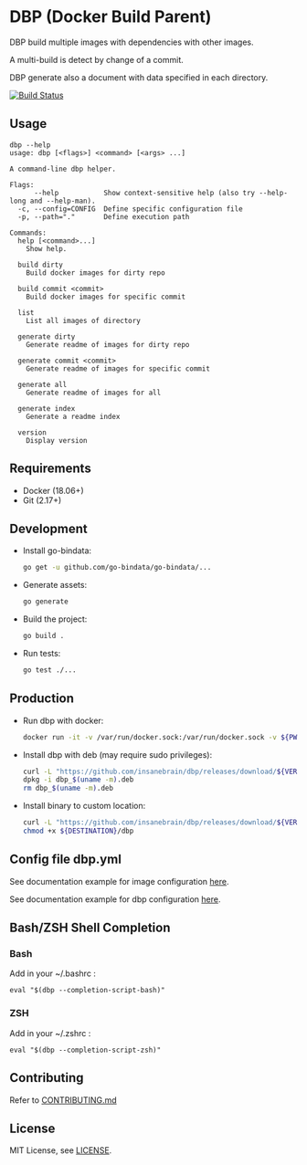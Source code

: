 # DBP (Docker Build Parent)

DBP build multiple images with dependencies with other images.

A multi-build is detect by change of a commit.

DBP generate also a document with data specified in each directory.

[![Build Status](https://travis-ci.com/insanebrain/dbp.svg?branch=master)](https://travis-ci.com/insanebrain/dbp)

## Usage

```help
dbp --help
usage: dbp [<flags>] <command> [<args> ...]

A command-line dbp helper.

Flags:
      --help           Show context-sensitive help (also try --help-long and --help-man).
  -c, --config=CONFIG  Define specific configuration file
  -p, --path="."       Define execution path

Commands:
  help [<command>...]
    Show help.

  build dirty
    Build docker images for dirty repo

  build commit <commit>
    Build docker images for specific commit

  list
    List all images of directory

  generate dirty
    Generate readme of images for dirty repo

  generate commit <commit>
    Generate readme of images for specific commit

  generate all
    Generate readme of images for all

  generate index
    Generate a readme index

  version
    Display version
```

## Requirements

* Docker (18.06+)
* Git (2.17+)

## Development

* Install go-bindata:

  ```bash
  go get -u github.com/go-bindata/go-bindata/...
  ```

* Generate assets:

  ```bash
  go generate
  ```

* Build the project:

  ```bash
  go build .
  ```

* Run tests:

  ```bash
  go test ./...
  ```

## Production

* Run dbp with docker:

  ```bash
  docker run -it -v /var/run/docker.sock:/var/run/docker.sock -v ${PWD}:/build insanebrain/dbp:${VERSION} dbp --help
  ```

* Install dbp with deb (may require sudo privileges):

  ```bash
  curl -L "https://github.com/insanebrain/dbp/releases/download/${VERSION}/dbp_$(uname -m).deb" -o dbp_$(uname -m).deb
  dpkg -i dbp_$(uname -m).deb
  rm dbp_$(uname -m).deb
  ```

* Install binary to custom location:

  ```bash
  curl -L "https://github.com/insanebrain/dbp/releases/download/${VERSION}/dbp_$(uname -s)_$(uname -m)" -o ${DESTINATION}/dbp
  chmod +x ${DESTINATION}/dbp
  ```

## Config file dbp.yml

See documentation example for image configuration [here](doc/examples/dbp.yml).

See documentation example for dbp configuration [here](doc/examples/config.yml).

## Bash/ZSH Shell Completion

### Bash

Add in your ~/.bashrc :
```
eval "$(dbp --completion-script-bash)"
```

### ZSH

Add in your ~/.zshrc :
```
eval "$(dbp --completion-script-zsh)"
```

## Contributing

Refer to [CONTRIBUTING.md](CONTRIBUTING.md)

## License

MIT License, see [LICENSE](LICENSE.md).
